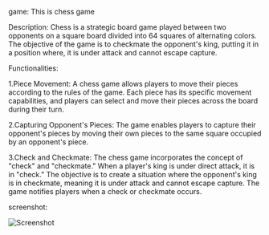 game:
This is chess game 

Description:
Chess is a strategic board game played between two opponents on a square board divided into 64 squares of alternating colors.
The objective of the game is to checkmate the opponent's king, putting it in a position where,
it is under attack and cannot escape capture.

Functionalities:

1.Piece Movement:
 A chess game allows players to move their pieces according to the rules of the game.
Each piece has its specific movement capabilities, and players can select and move their pieces across the board during their turn.

2.Capturing Opponent's Pieces: 
The game enables players to capture their opponent's pieces by moving their own pieces to the same square occupied by an opponent's piece. 

3.Check and Checkmate: 
The chess game incorporates the concept of "check" and "checkmate." When a player's king is under direct attack, it is in "check."
The objective is to create a situation where the opponent's king is in checkmate, meaning it is under attack and cannot escape capture.
The game notifies players when a check or checkmate occurs.

screenshot:


 ![Screenshot](https://github.com/Yashoda2003/GameZone/assets/116747256/9b888b0b-0f2b-4697-af32-dd0e8eea1f2e)
